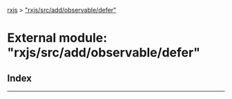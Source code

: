 [rxjs](../README.md) > ["rxjs/src/add/observable/defer"](../modules/_rxjs_src_add_observable_defer_.md)

# External module: "rxjs/src/add/observable/defer"

## Index

---

